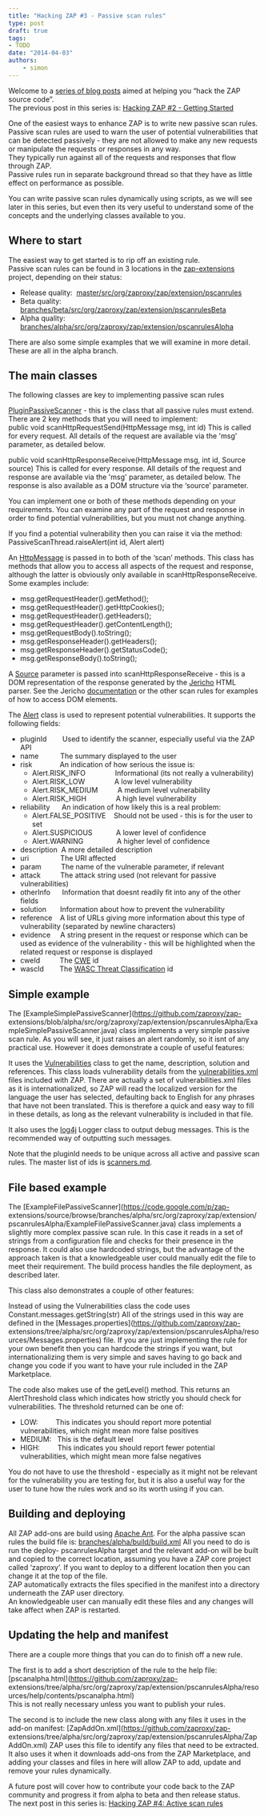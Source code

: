 ```yaml
---
title: "Hacking ZAP #3 - Passive scan rules"
type: post
draft: true
tags:
- TODO
date: "2014-04-03"
authors:
    - simon
---
```

Welcome to a [series of blog posts](https://github.com/zaproxy/zaproxy/wiki/Development#Hacking_ZAP) aimed at helping you “hack the ZAP source
code”.  
The previous post in this series is: [Hacking ZAP #2 - Getting Started](/blog/2014-03-20-hacking-zap-2-getting-started/)  
  
One of the easiest ways to enhance ZAP is to write new passive scan rules.  
Passive scan rules are used to warn the user of potential vulnerabilities that can be detected passively - they are not allowed to make any new
requests or manipulate the requests or responses in any way.  
They typically run against all of the requests and responses that flow through ZAP.  
Passive rules run in separate background thread so that they have as little effect on performance as possible.  
  
You can write passive scan rules dynamically using scripts, as we will see later in this series, but even then its very useful to understand
some of the concepts and the underlying classes available to you.  

##  Where to start

The easiest way to get started is to rip off an existing rule.  
Passive scan rules can be found in 3 locations in the [zap-extensions](https://github.com/zaproxy/zap-extensions/) project, depending on their
status:  

  * Release quality:  [master/src/org/zaproxy/zap/extension/pscanrules](https://github.com/zaproxy/zap-extensions/tree/master/src/org/zaproxy/zap/extension/pscanrules)
  * Beta quality:        [branches/beta/src/org/zaproxy/zap/extension/pscanrulesBeta](https://github.com/zaproxy/zap-extensions/tree/beta/src/org/zaproxy/zap/extension/pscanrulesBeta)
  * Alpha quality:      [branches/alpha/src/org/zaproxy/zap/extension/pscanrulesAlpha](https://github.com/zaproxy/zap-extensions/tree/alpha/src/org/zaproxy/zap/extension/pscanrulesAlpha)

There are also some simple examples that we will examine in more detail.  
These are all in the alpha branch.  

##  The main classes

The following classes are key to implementing passive scan rules  
  
[PluginPassiveScanner](https://github.com/zaproxy/zaproxy/blob/develop/src/org/zaproxy/zap/extension/pscan/PluginPassiveScanner.java) \- this is
the class that all passive rules must extend. There are 2 key methods that you will need to implement:  
public void scanHttpRequestSend(HttpMessage msg, int id) This is called for every request. All details of the request are available via the
'msg' parameter, as detailed below.  
  
public void scanHttpResponseReceive(HttpMessage msg, int id, Source source) This is called for every response. All details of the request and
response are available via the 'msg' parameter, as detailed below. The response is also available as a DOM structure via the ‘source’ parameter.  
  
You can implement one or both of these methods depending on your requirements. You can examine any part of the request and response in order to
find potential vulnerabilities, but you must not change anything.  
  
If you find a potential vulnerability then you can raise it via the method: PassiveScanThread.raiseAlert(int id, Alert alert)  
  
An [HttpMessage](https://github.com/zaproxy/zaproxy/blob/develop/src/org/parosproxy/paros/network/HttpMessage.java) is passed in to both of the
‘scan’ methods. This class has methods that allow you to access all aspects of the request and response, although the latter is obviously only
available in scanHttpResponseReceive. Some examples include:

  * msg.getRequestHeader().getMethod();
  * msg.getRequestHeader().getHttpCookies();
  * msg.getRequestHeader().getHeaders();
  * msg.getRequestHeader().getContentLength();
  * msg.getRequestBody().toString();
  * msg.getResponseHeader().getHeaders();
  * msg.getResponseHeader().getStatusCode();
  * msg.getResponseBody().toString();

  
  
A [Source](http://jericho.htmlparser.net/docs/javadoc/net/htmlparser/jericho/Source.html) parameter is passed into scanHttpResponseReceive -
this is a DOM representation of the response generated by the [Jericho](http://jericho.htmlparser.net/) HTML parser. See the Jericho
[documentation](http://jericho.htmlparser.net/docs/javadoc/index.html) or the other scan rules for examples of how to access DOM elements.  
  
The [Alert](https://github.com/zaproxy/zaproxy/blob/develop/src/org/parosproxy/paros/core/scanner/Alert.java) class is used to represent
potential vulnerabilities. It supports the following fields:

  * pluginId        Used to identify the scanner, especially useful via the ZAP API 
  * name           The summary displayed to the user
  * risk              An indication of how serious the issue is:
    * Alert.RISK_INFO               Informational (its not really a vulnerability)
    * Alert.RISK_LOW               A low level vulnerability
    * Alert.RISK_MEDIUM          A medium level vulnerability
    * Alert.RISK_HIGH               A high level vulnerability
  * reliability      An indication of how likely this is a real problem:
    * Alert.FALSE_POSITIVE    Should not be used - this is for the user to set
    * Alert.SUSPICIOUS            A lower level of confidence
    * Alert.WARNING                 A higher level of confidence
  * description  A more detailed description
  * uri                The URI affected
  * param          The name of the vulnerable parameter, if relevant
  * attack          The attack string used (not relevant for passive vulnerabilities)
  * otherInfo      Information that doesnt readily fit into any of the other fields
  * solution       Information about how to prevent the vulnerability
  * reference    A list of URLs giving more information about this type of vulnerability (separated by newline characters)
  * evidence     A string present in the request or response which can be used as evidence of the vulnerability - this will be highlighted when the related request or response is displayed
  * cweId          The [CWE](https://cwe.mitre.org/) id
  * wascId        The [WASC Threat Classification](http://www.webappsec.org/projects/threat/) id

  

##  Simple example

The [ExampleSimplePassiveScanner](https://github.com/zaproxy/zap-
extensions/blob/alpha/src/org/zaproxy/zap/extension/pscanrulesAlpha/ExampleSimplePassiveScanner.java) class implements a very simple passive
scan rule. As you will see, it just raises an alert randomly, so it isnt of any practical use. However it does demonstrate a couple of useful
features:  
  
It uses the [Vulnerabilities](https://github.com/zaproxy/zaproxy/blob/develop/src/org/zaproxy/zap/model/Vulnerabilities.java) class to get the
name, description, solution and references. This class loads vulnerability details from the
[vulnerabilities.xml](https://github.com/zaproxy/zaproxy/blob/develop/src/lang/vulnerabilities.xml) files included with ZAP. There are actually
a set of vulnerabilities.xml files as it is internationalized, so ZAP will read the localized version for the language the user has selected,
defaulting back to English for any phrases that have not been translated. This is therefore a quick and easy way to fill in these details, as
long as the relevant vulnerability is included in that file.  
  
It also uses the [log4j](http://logging.apache.org/log4j/) Logger class to output debug messages. This is the recommended way of outputting such
messages.  
  
Note that the pluginId needs to be unique across all active and passive scan rules. The master list of ids is
[scanners.md](https://github.com/zaproxy/zaproxy/blob/develop/docs/scanners.md).

##  File based example

  
The [ExampleFilePassiveScanner](https://code.google.com/p/zap-
extensions/source/browse/branches/alpha/src/org/zaproxy/zap/extension/pscanrulesAlpha/ExampleFilePassiveScanner.java) class implements a
slightly more complex passive scan rule. In this case it reads in a set of strings from a configuration file and checks for their presence in
the response. It could also use hardcoded strings, but the advantage of the approach taken is that a knowledgeable user could manually edit the
file to meet their requirement.  The build process handles the file deployment, as described later.  
  
This class also demonstrates a couple of other features:  
  
Instead of using the Vulnerabilities class the code uses Constant.messages.getString(str) All of the strings used in this way are defined in the
[Messages.properties](https://github.com/zaproxy/zap-
extensions/tree/alpha/src/org/zaproxy/zap/extension/pscanrulesAlpha/resources/Messages.properties) file. If you are just implementing the rule
for your own benefit then you can hardcode the strings if you want, but internationalizing them is very simple and saves having to go back and
change you code if you want to have your rule included in the ZAP Marketplace.  
  
The code also makes use of the getLevel() method. This returns an AlertThreshold class which indicates how strictly you should check for
vulnerabilities. The threshold returned can be one of:

  * LOW:         This indicates you should report more potential vulnerabilities, which might mean more false positives
  * MEDIUM:   This is the default level
  * HIGH:         This indicates you should report fewer potential vulnerabilities, which might mean more false negatives

You do not have to use the threshold - especially as it might not be relevant for the vulnerability you are testing for, but it is also a useful
way for the user to tune how the rules work and so its worth using if you can.

##  Building and deploying

  
All ZAP add-ons are build using [Apache Ant](http://ant.apache.org/). For the alpha passive scan rules the build file is:
[branches/alpha/build/build.xml](https://github.com/zaproxy/zap-extensions/blob/alpha/build/build.xml) All you need to do is run the deploy-
pscanrulesAlpha target and the relevant add-on will be built and copied to the correct location, assuming you have a ZAP core project called
‘zaproxy’. If you want to deploy to a different location then you can change it at the top of the file.  
ZAP automatically extracts the files specified in the manifest into a directory underneath the ZAP user directory.  
An knowledgeable user can manually edit these files and any changes will take affect when ZAP is restarted.  

##  Updating the help and manifest

  
There are a couple more things that you can do to finish off a new rule.  
  
The first is to add a short description of the rule to the help file: [pscanalpha.html](https://github.com/zaproxy/zap-
extensions/tree/alpha/src/org/zaproxy/zap/extension/pscanrulesAlpha/resources/help/contents/pscanalpha.html)  
This is not really necessary unless you want to publish your rules.  
  
The second is to include the new class along with any files it uses in the add-on manifest: [ZapAddOn.xml](https://github.com/zaproxy/zap-
extensions/tree/alpha/src/org/zaproxy/zap/extension/pscanrulesAlpha/ZapAddOn.xml) ZAP uses this file to identify any files that need to be
extracted.  
It also uses it when it downloads add-ons from the ZAP Marketplace, and adding your classes and files in here will allow ZAP to add, update and
remove your rules dynamically.  
  
A future post will cover how to contribute your code back to the ZAP community and progress it from alpha to beta and then release status.  
The next post in this series is: [Hacking ZAP #4: Active scan rules](/blog/2014-04-30-hacking-zap-4-active-scan-rules/)

